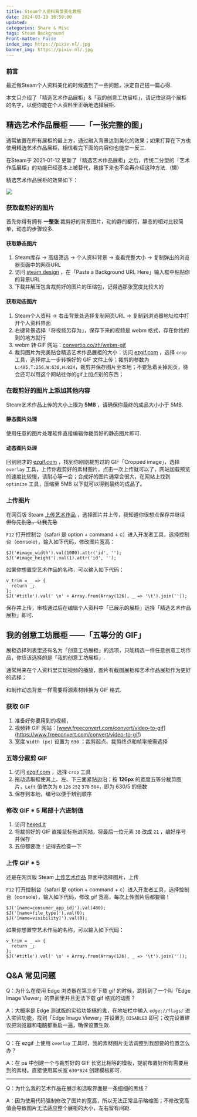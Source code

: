 ```yaml
---
title: Steam个人资料背景美化教程
date: 2024-03-19 16:50:00
updated: 
categories: Share & Misc
tags: Steam Background
Front-matter: False
index_img: https://pixiv.nl/.jpg
banner_img: https://pixiv.nl/.jpg
---
```


### 前言

最近做Steam个人资料美化的时候遇到了一些问题，决定自己搓一篇心得.

本文只介绍了「精选艺术作品展柜」&「我的创意工坊展柜」，请记住这两个展柜的名字，以便你能在个人资料里正确地选择展柜.

## 精选艺术作品展柜 ——「一张完整的图」

通常放置在所有展柜的最上方，通过融入背景达到美化的效果；如果打算在下方也使用精选艺术作品展柜，相信看完下面的内容你也能举一反三.

在Steam于 2021-01-12 更新了「精选艺术作品展柜」之后，传统二分型的「艺术作品展柜」的功能已经基本上被替代，我接下来也不会再介绍这种方法.（懒）

精选艺术作品展柜的效果如下：

![](https://mirror.ghproxy.com/https://raw.githubusercontent.com/NanodaOvO/PictureHost/main/steam_background_beautify_1.png)

### 获取裁剪好的图片

首先你得有拥有 **一整张** 裁剪好的背景图片，动的静的都行，静态的相对比较简单，动态的步骤较多.

#### 获取静态图片

1. Steam库存 -> 高级筛选 -> 个人资料背景 -> 查看完整大小 -> 复制弹出的浏览器页面中的网页URL
2. 访问 [steam.design](steam.design) ，在「Paste a Background URL Here」输入框中粘贴你的背景URL
3. 下载并解压包含裁剪好的图片的压缩包，记得选那张宽度比较大的

#### 获取动态图片

1. Steam个人资料 -> 右击背景处选择复制网页URL -> 复制到浏览器地址栏中打开个人资料界面
2. 右键背景选择「将视频另存为」，保存下来的视频是 webm 格式，存在你找的到的地方就行
3. webm 转 GIF 网站：[convertio.co/zh/webm-gif](https://convertio.co/zh/webm-gif/)
4. 裁剪图片为完美贴合精选艺术作品展柜的大小：访问 [ezgif.com](https://ezgif.com/) ，选择 `crop` 工具，选择你上一步转换好的 GIF 文件上传；裁剪的参数为 `L:495,T:256,W:630,H:824`，裁剪并保存图片至本地；不要急着关掉网页，待会还可以用这个网站往你的gif上加点别的东西；

### 在裁剪好的图片上添加其他内容

Steam艺术作品上传的大小上限为 **5MB** ，请确保你最终的成品大小小于 5MB.

#### 静态图片处理

使用任意的图片处理软件直接编辑你裁剪好的静态图片即可.

#### 动态图片处理

回到刚才的 [ezgif.com](https://ezgif.com/) ，找到你刚刚裁剪过的 GIF「Cropped image」，选择 `overlay` 工具，上传你裁剪好的素材图片，点击一次上传就可以了，网站加载预览的速度比较慢，请耐心等一会；合成好的图片通常会很大，在网站上找到 `optimize` 工具，压缩至 5MB 以下就可以得到最终的成品了。

### 上传图片

在网页版 Steam [上传艺术作品](https://steamcommunity.com/sharedfiles/edititem/767/3/) ，选择图片并上传，我知道你很想点保存并继续 ~~但你先别急，让我先急~~

`F12` 打开控制台（safari 是 option + command + c）进入开发者工具，选择控制台（console），输入如下代码，修改图片宽高：

``` JS
$J('#image_width').val(1000).attr('id', '');
$J('#image_height').val(1).attr('id', '');
```

如果你想置空艺术作品的名称，可以输入如下代码：

``` JS
v_trim = _ => {
  return _;
};
$J('#title').val(' \n' + Array.from(Array(126), _ => '\t').join(''));
```

保存并上传，审核通过后在编辑个人资料中「已展示的展柜」选择「精选艺术作品展柜」即可.

## 我的创意工坊展柜 ——「五等分的 GIF」

展柜选择列表里还有名为「创意工坊展柜」的选项，只能精选一件任意创意工坊作品，你应该选择的是「我的创意工坊展柜」.

通常用来在个人资料里实现视频的播放，图片有截图展柜和艺术作品展柜作为更好的选择；

和制作动态背景一样需要将源素材转换为 GIF 格式.

### 获取 GIF

1. 准备好你要用到的视频，
2. 视频转 GIF 网站：[www.freeconvert.com/convert/video-to-gif](https://www.freeconvert.com/convert/video-to-gif)
3. 宽度 `Width (px)` 设置为 `630` ；裁剪起点、裁剪终点和帧率按需选择

### 五等分裁剪 GIF

1. 访问 [ezgif.com](https://ezgif.com/) ，选择 `crop` 工具
2. 拖动选取框使其上、左、下三面紧贴边沿；按 **126px** 的宽度五等分裁剪图片，`Left` 值依次为 `0` `126` `252` `378` `504`，即为 630/5 的倍数
3. 保存到本地，编号以便于辨别顺序

### 修改 GIF * 5 尾部十六进制值

1. 访问 [hexed.it](https://hexed.it/)
2. 将裁剪好的 GIF 直接鼠标拖进网站，将最后一位元素 `3B` 改成 `21` ，编好序号并保存
3. 五份都要改！记得去检查一下

### 上传 GIF * 5

还是在网页版 Steam [上传艺术作品](https://steamcommunity.com/sharedfiles/edititem/767/3/) 界面中选择图片，上传

`F12` 打开控制台（safari 是 option + command + c）进入开发者工具，选择控制台（console），输入如下代码，修改 gif 宽高，每次上传图片后都要输！

``` JS
$J('[name=consumer_app_id]').val(480);
$J('[name=file_type]').val(0);
$J('[name=visibility]').val(0);
```

如果你想置空艺术作品的名称，可以输入如下代码：

``` JS
v_trim = _ => {
  return _;
};
$J('#title').val(' \n' + Array.from(Array(126), _ => '\t').join(''));
```


## Q&A 常见问题

Q：为什么在使用 Edge 浏览器在第三步下载 gif 的时候，跳转到了一个叫「Edge Image Viewer」的界面里并且无法下载 gif 格式的动图？

A：大概率是 Edge 测试版的实验功能搞的鬼，在地址栏中输入 `edge://flags/` 进入实验功能，找到「Edge Image Viewer」并设置为 `DISABLED` 即可；改完设置建议把浏览器和电脑都重启一遍，确保设置生效.

---

Q：在 ezgif 上使用 `overlay` 工具时，我的素材图片无法调整到我想要的位置怎么办？

A：在 ps 中创建一个与裁剪好的 GIF 长宽比相等的模板，提前布置好所有需要用到的素材。直接使用其长宽 `630*824` 创建模板即可.

---

Q：为什么我的艺术作品在展示和选取界面是一条细细的黑线？

A：因为使用代码强制修改了图片的宽高，所以无法正常显示略缩图；不修改宽高值会导致图片无法适应整个展柜的大小，左右留有间距.






